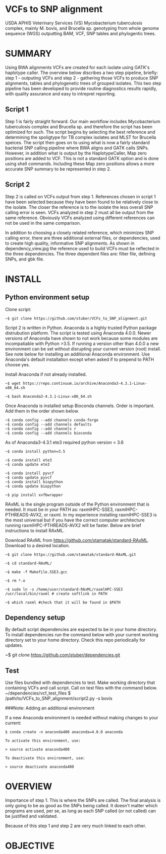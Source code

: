 VCFs to SNP alignment
=====================

USDA APHIS Veterinary Services (VS) Mycobacterium tuberculosis complex, mainly M. bovis, and Brucella sp. genotyping from whole genome sequence (WGS) outputting BAM, VCF, SNP tables and phylogentic trees. 

SUMMARY
========

Using BWA alignments VCFs are created for each isolate using GATK's haplotype caller.  The overview below discribes a two step pipeline, briefly: step 1 - outputing VCFs and step 2 - gathering those VCFs to produce SNP alignments, tables and phylogenetic trees of grouped isolates.  This two step pipeline has been developed to provide routine diagnostics results rapidly, with quality assurance and easy to intrepret reporting.

## Script 1
Step 1 is fairly straight forward.  Our main workflow includes Mycobacterium tuberculosis complex and Brucella sp. and therefore the script has been optimized for such.  The script begins by selecting the best reference and determining the spoligtype for TB complex isolates and MLST for Brucella speices.  The script then goes on to using what is now a fairly standard bacterial SNP calling pipeline where BWA aligns and GATK calls SNPs.  However, in addition what is output by the HaplotypeCaller, Map zero positions are added to VCF.  This is not a standard GATK option and is done using shell commands.  Including these Map zero positions allows a more accurate SNP summary to be represented in step 2.

## Script 2
Step 2 is called on VCFs output from step 1.  References chosen in script 1 have been selected because they have been found to be relatively close to the isolate.  The closer the reference is to the isolate the less overall SNP calling error is seen.  VCFs analyzed in step 2 must all be output from the same reference.  Obviously VCFs analyzed using different references can not be used in the same comparison.


In addition to choosing a closely related reference, which minimizes SNP calling error, there are three additional external files, or dependencies, used to create high quality, informative SNP alignments.  As shown in dependency_view.jpg the reference used to build VCFs must be reflected in the three dependencies.  The three dependent files are: filter file, defining SNPs, and gbk file.

INSTALL
=======

## Python environment setup

Clone script: 


    ~$ git clone https://github.com/stuber/VCFs_to_SNP_alignment.git


Script 2 is written in Python.  Anaconda is a highly trusted Python package distrubution platform.  The script is tested using Anaconda 4.0.0.  Newer versions of Anaconda have shown to not work because some modules are incompatiable with Python >3.5.  If running a version other than 4.0.0 a new environment can be set without disrupting your current version (root) install.  See note below for installing an additional Anaconda environment.  Use Anaconda's default installation except when asked if to prepend to PATH choose yes.

Install Anaconda if not already installed.

    ~$ wget https://repo.continuum.io/archive/Anaconda3-4.3.1-Linux-x86_64.sh
        
    ~$ bash Anaconda3-4.3.1-Linux-x86_64.sh
    
Once Anaconda is installed setup Bioconda channels.  Order is important.  Add them in the order shown below.

    ~$ conda config --add channels conda-forge
    ~$ conda config --add channels defaults
    ~$ conda config --add channels r
    ~$ conda config --add channels bioconda
    
As of Anaconda3-4.3.1 ete3 required python version < 3.6

    ~$ conda install python=3.5
    
    ~$ conda install ete3
    ~$ conda update ete3
    
    ~$ conda install pyvcf
    ~$ conda update pyvcf
    ~$ conda install biopython
    ~$ conda update biopython

    ~$ pip install xvfbwrapper

                
RAxML is the single program outside of the Python environment that is needed.  It must be in your PATH as: raxmlHPC-SSE3, raxmlHPC-PTHREADS-AVX2, or raxml.  In my experience installing raxmlHPC-SSE3 is the most universal but if you have the correct computer architecture running raxmlHPC-PTHREADS-AVX2 will be faster.  Below are brief instructions to install RAxML.

Download RAxML from https://github.com/stamatak/standard-RAxML.  Download to a desired location.

    ~$ git clone https://github.com/stamatak/standard-RAxML.git

    ~$ cd standard-RAxML/

    ~$ make -f Makefile.SSE3.gcc

    ~$ rm *.o

    ~$ sudo ln -s /home/user/standard-RAxML/raxmlHPC-SSE3 /usr/local/bin/raxml # create softlink in PATH

    ~$ which raxml #check that it will be found in $PATH    

## Dependency setup
By default script dependencies are expected to be in your home directory.  To install dependencies run the command below with your current working directory set to your home directory.  Check this repo periodically for updates.

~$ git clone https://github.com/stuber/dependencies.git

## Test
Use files bundled with dependencies to test.  Make working directory that containing VCFs and call script.  Call on test files with the command below.
~/dependencies/vcf_test_files $  /path/to/VCFs_to_SNP_alignment/script2.py -s bovis

###Note:  Adding an additional environment

If a new Anaconda environment is needed without making changes to your current:
        
    $ conda create -n anaconda400 anaconda=4.0.0 anaconda
    
    To activate this environment, use:
    
    > source activate anaconda400
    
    To deactivate this environment, use:
    
    > source deactivate anaconda400

OVERVIEW
========

Importance of step 1.  This is where the SNPs are called.  The final analysis is only going to be as good as the SNPs being called.  It doesn't matter which programs are used, per se, as long as each SNP called (or not called) can be justified and validated.

Because of this step 1 and step 2 are very much linked to each other.


OBJECTIVE
==========

